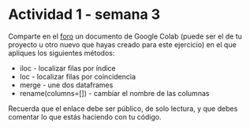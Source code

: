 # Actividad 1 - semana 3

Comparte en el [foro](https://formaciondocente.bunam.unam.mx:8091/moodle/fdocente/mod/forum/view.php?id=647) un documento de Google Colab (puede ser el de tu proyecto u otro nuevo que hayas creado para este ejercicio) en el que apliques los siguientes métodos:

- iloc - localizar filas por índice
- loc - localizar filas por coincidencia
- merge - une dos dataframes
- rename(columns=[])  - cambiar el nombre de las columnas

Recuerda que el enlace debe ser público, de solo lectura, y que debes comentar lo que estás haciendo con tu código.
